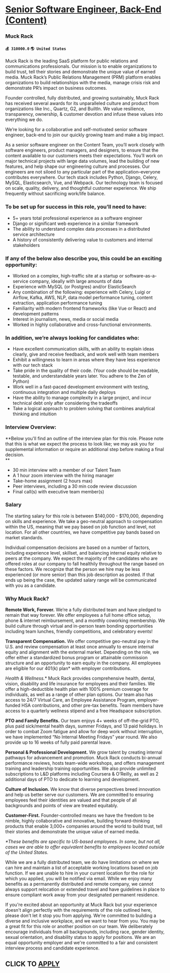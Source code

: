 # [Senior Software Engineer, Back-End (Content)](https://www.remotewlb.com/apply/senior-software-engineer-back-end-content-54738)  
### Muck Rack  
#### `💰 310000.0` `🌎 United States`  

Muck Rack is the leading SaaS platform for public relations and communications professionals. Our mission is to enable organizations to build trust, tell their stories and demonstrate the unique value of earned media. Muck Rack’s Public Relations Management (PRM) platform enables organizations to build relationships with the media, manage crisis risk and demonstrate PR’s impact on business outcomes.

Founder controlled, fully distributed, and growing sustainably, Muck Rack has received several awards for its unparalleled culture and product from organizations like Inc., Quartz, G2, and BuiltIn. We value resilience, transparency, ownership, & customer devotion and infuse these values into everything we do.

We’re looking for a collaborative and self-motivated senior software engineer, back-end to join our quickly growing team and make a big impact.

As a senior software engineer on the Content Team, you’ll work closely with software engineers, product managers, and designers, to ensure that the content available to our customers meets their expectations. You’ll work on major technical projects with large data volumes, lead the building of new features, and help shape our engineering culture and processes. Our engineers are not siloed to any particular part of the application–everyone contributes everywhere. Our tech stack includes Python, Django, Celery, MySQL, Elasticsearch, Vue, and Webpack. Our technology team is focused on scale, quality, delivery, and thoughtful customer experience. We ship frequently without sacrificing work/life balance.

###  **To be set up for success in this role, you’ll need to have:**

  * 5+ years total professional experience as a software engineer
  * Django or significant web experience in a similar framework
  * The ability to understand complex data processes in a distributed service architecture
  * A history of consistently delivering value to customers and internal stakeholders

### **If any of the below also describe you, this could be an exciting opportunity:**

  * Worked on a complex, high-traffic site at a startup or software-as-a-service company, ideally with large amounts of data
  * Experience with MySQL (or Postgres) and/or ElasticSearch
  * Any combination of the following: experience with Celery, Luigi or Airflow, Kafka, AWS, NLP, data model performance tuning, content extraction, application performance tuning
  * Familiarity with modern frontend frameworks (like Vue or React) and development patterns
  * Interest in journalism, news, media or social media
  * Worked in highly collaborative and cross-functional environments. 

### **In addition, we’re always looking for candidates who:**

  * Have excellent communication skills, with an ability to explain ideas clearly, give and receive feedback, and work well with team members
  * Exhibit a willingness to learn in areas where they have less experience with our tech stack
  * Take pride in the quality of their code. (Your code should be readable, testable, and understandable years later. You adhere to the Zen of Python)
  * Work well in a fast-paced development environment with testing, continuous integration and multiple daily deploys
  * Have the ability to manage complexity in a large project, and incur technical debt only after considering the tradeoffs
  * Take a logical approach to problem solving that combines analytical thinking and intuition

### **Interview Overview:**

 **Below you'll find an outline of the interview plan for this role. Please note that this is what we expect the process to look like; we may ask you for supplemental information or require an additional step before making a final decision.  
**

  * 30 min interview with a member of our Talent Team
  * A 1 hour zoom interview with the hiring manager
  * Take-home assignment (2 hours max)
  * Peer interviews, including a 30 min code review discussion
  * Final call(s) with executive team member(s) 

### Salary

The starting salary for this role is between $140,000 - $170,000, depending on skills and experience. We take a geo-neutral approach to compensation within the US, meaning that we pay based on job function and level, not location. For all other countries, we have competitive pay bands based on market standards.

Individual compensation decisions are based on a number of factors, including experience level, skillset, and balancing internal equity relative to peers at the company. We expect the majority of the candidates who are offered roles at our company to fall healthily throughout the range based on these factors. We recognize that the person we hire may be less experienced (or more senior) than this job description as posted. If that ends up being the case, the updated salary range will be communicated with you as a candidate.

###  **Why Muck Rack?**

 **Remote Work, Forever.** We’re a fully distributed team and have pledged to remain that way forever. We offer employees a full home office setup, phone & internet reimbursement, and a monthly coworking membership. We build culture through virtual and in-person team bonding opportunities including team lunches, friendly competitions, and celebratory events!

 **Transparent Compensation.** We offer competitive geo-neutral pay in the U.S. and review compensation at least once annually to ensure internal equity and alignment with the external market. Depending on the role, we offer either a standardized bonus program or attainable commission structure and an opportunity to earn equity in the company. All employees are eligible for our 401(k) plan* with employer contributions.

 **Health & Wellness*.** Muck Rack provides comprehensive health, dental, vision, disability and life insurance for employees and their families. We offer a high-deductible health plan with 100% premium coverage for individuals, as well as a range of other plan options. Our team also has access to 24/7 Virtual Care, an Employee Assistance Program, employer-funded HSA contributions, and other pre-tax benefits. Team members have access to a quarterly wellness stipend and a free Headspace subscription.

 **PTO and Family Benefits.** Our team enjoys 4+ weeks of off-the-grid PTO, plus paid sick/mental health days, summer Fridays, and 13 paid holidays. In order to combat Zoom fatigue and allow for deep work without interruption, we have implemented “No Internal Meeting Fridays” year round. We also provide up to 16 weeks of fully paid parental leave.

 **Personal & Professional Development.** We grow talent by creating internal pathways for advancement and promotion. Muck Rack conducts bi-annual performance reviews, hosts team-wide workshops, and offers management training and leadership training opportunities. We also provide unlimited subscriptions to L&D platforms including Coursera & O’Reilly, as well as 2 additional days of PTO to dedicate to learning and development.

 **Culture of Inclusion.** We know that diverse perspectives breed innovation and help us better serve our customers. We are committed to ensuring employees feel their identities are valued and that people of all backgrounds and points of view are treated equitably.

 **Customer-First.** Founder-controlled means we have the freedom to be nimble, highly collaborative and innovative, building forward-thinking products that enable 3,000+ companies around the world to build trust, tell their stories and demonstrate the unique value of earned media.

 _*These benefits are specific to US-based employees. In some, but not all, cases we are able to offer equivalent benefits to employees located outside of the United States._

While we are a fully distributed team, we do have limitations on where we can hire and maintain a list of acceptable working locations based on job function. If we are unable to hire in your current location for the role for which you applied, you will be notified via email. While we enjoy many benefits as a permanently distributed and remote company, we cannot always support relocation or extended travel and have guidelines in place to ensure compliant work away from your designated permanent residence.

If you're excited about an opportunity at Muck Rack but your experience doesn't align perfectly with the requirements of the role outlined here, please don't let it stop you from applying. We're committed to building a diverse and inclusive workplace, and we want to hear from you. You may be a great fit for this role or another position on our team. We deliberately encourage individuals from all backgrounds, including race, gender identity, sexual orientation, and disability status to apply for positions. We are an equal opportunity employer and we're committed to a fair and consistent interview process and candidate experience.  
## CLICK TO [APPLY](https://www.remotewlb.com/apply/senior-software-engineer-back-end-content-54738)


